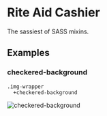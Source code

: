 # Rite Aid Cashier

The sassiest of SASS mixins.

## Examples

### checkered-background

    .img-wrapper
      +checkered-background
      
![checkered-background](http://f.cl.ly/items/3c2W0R3h35410B2w0F30/checkered-background.png)